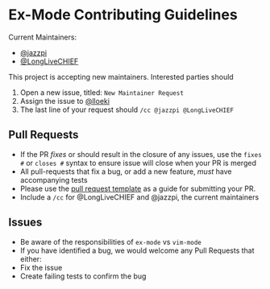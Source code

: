 # Ex-Mode Contributing Guidelines

Current Maintainers:

- [@jazzpi](https://github.com/jazzpi)
- [@LongLiveCHIEF](https://github.com/LongLiveCHIEF)

This project is accepting new maintainers. Interested parties should 

1. Open a new issue, titled: `New Maintainer Request`
2. Assign the issue to [@lloeki](https://github.com/lloeki)
3. The last line of your request should `/cc @jazzpi @LongLiveCHIEF`

## Pull Requests

- If the PR *fixes* or should result in the closure of any issues, use the `fixes #` or `closes #` syntax to ensure issue will 
close when your PR is merged
- All pull-requests that fix a bug, or add a new feature, *must* have accompanying tests
- Please use the [pull request template](PULL_REQUEST_TEMPLATE.md) as a guide for submitting your PR.
- Include a `/cc` for @LongLiveCHIEF and @jazzpi, the current maintainers

## Issues

- Be aware of the responsibilities of `ex-mode` vs `vim-mode`
- If you have identified a bug, we would welcome any Pull Requests that either:
 - Fix the issue
 - Create failing tests to confirm the bug
